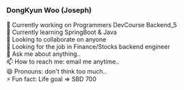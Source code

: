 ### DongKyun Woo (Joseph)

🔭 Currently working on Programmers DevCourse Backend_5<br>
🌱 Currently learning SpringBoot & Java <br>
👯 Looking to collaborate on anyone <br>
🤔 Looking for the job in Finance/Stocks backend engineer<br>
💬 Ask me about anything.. <br>
📫 How to reach me: email me anytime..<br>
😄 Pronouns: don't think too much..<br>
⚡ Fun fact: Life goal => SBD 700<br>
<br>

